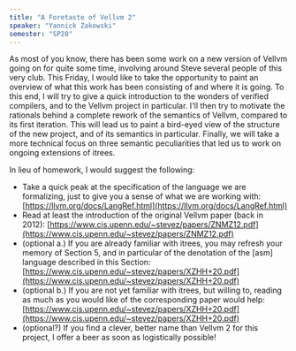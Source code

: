 ```yaml
---
title: "A Foretaste of Vellvm 2"
speaker: "Yannick Zakowski"
semester: "SP20"
---
```


As most of you know, there has been some work on a new version of Vellvm going on for quite some time, involving around Steve several people of this very club.
This Friday, I would like to take the opportunity to paint an overview of what this work has been consisting of and where it is going.
To this end, I will try to give a quick introduction to the wonders of verified compilers, and to the Vellvm project in particular.
I'll then try to motivate the rationals behind a complete rework of the semantics of Vellvm, compared to its first iteration. This will lead us to paint a bird-eyed view of the structure of the new project, and of its semantics in particular.
Finally, we will take a more technical focus on three semantic peculiarities that led us to work on ongoing extensions of itrees.

In lieu of homework, I would suggest the following:

* Take a quick peak at the specification of the language we are formalizing, just to give you a sense of what we are working with: [https://llvm.org/docs/LangRef.html](https://llvm.org/docs/LangRef.html)
* Read at least the introduction of the original Vellvm paper (back in 2012): [https://www.cis.upenn.edu/~stevez/papers/ZNMZ12.pdf](https://www.cis.upenn.edu/~stevez/papers/ZNMZ12.pdf)
* (optional a.) If you are already familiar with itrees, you may refresh your memory of Section 5, and in particular of the denotation of the [asm] language described in this Section: [https://www.cis.upenn.edu/~stevez/papers/XZHH+20.pdf](https://www.cis.upenn.edu/~stevez/papers/XZHH+20.pdf)
* (optional b.) If you are not yet familiar with itrees, but willing to, reading as much as you would like of the corresponding paper would help: [https://www.cis.upenn.edu/~stevez/papers/XZHH+20.pdf](https://www.cis.upenn.edu/~stevez/papers/XZHH+20.pdf)
* (optional?)    If you find a clever, better name than Vellvm 2 for this project, I offer a beer as soon as logistically possible!
